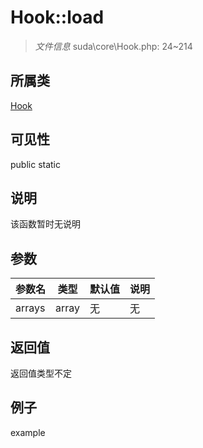 # Hook::load

> *文件信息* suda\core\Hook.php: 24~214
## 所属类 

[Hook](../Hook.md)

## 可见性

  public  static
## 说明

该函数暂时无说明

## 参数

| 参数名 | 类型 | 默认值 | 说明 |
|--------|-----|-------|-------|
| arrays |  array | 无 | 无 |

## 返回值
返回值类型不定

## 例子

example